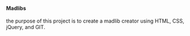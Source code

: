 #### Madlibs

the purpose of this project is to create a madlib creator using HTML, CSS, jQuery, and GIT.